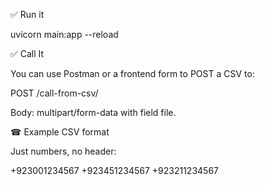 ✅ Run it

uvicorn main:app --reload

✅ Call It

You can use Postman or a frontend form to POST a CSV to:

POST /call-from-csv/

Body: multipart/form-data with field file.

☎ Example CSV format

Just numbers, no header:

+923001234567
+923451234567
+923211234567
